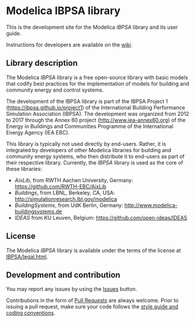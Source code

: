 # Modelica IBPSA library

This is the development site for the Modelica _IBPSA_ library and its user guide.

Instructions for developers are available on the [wiki](https://github.com/ibpsa/modelica/wiki).

## Library description

The Modelica _IBPSA_ library is a free open-source library with basic models that codify
best practices for the implementation of models for building and community energy and control systems. 

The development of the IBPSA library is part of the IBPSA Project 1 (https://ibpsa.github.io/project1)
of the International Building Performance Simulation Association (IBPSA).
The development was organized from 2012 to 2017 through the
Annex 60 project (http://www.iea-annex60.org) of the
Energy in Buildings and Communities Programme
of the International Energy Agency (IEA EBC).

This library is typically not used directly by end-users. Rather, it
is integrated by developers of other Modelica libraries for building and
community energy systems, who then distribute it to end-users as part of their
respective library.
Currently, the _IBPSA_ library is used as the core of these libraries:

 * _AixLib_, from RWTH Aachen University, Germany: https://github.com/RWTH-EBC/AixLib
 * _Buildings_, from LBNL, Berkeley, CA, USA: http://simulationresearch.lbl.gov/modelica
 * _BuildingSystems_, from UdK Berlin, Germany: http://www.modelica-buildingsystems.de
 * _IDEAS_ from KU Leuven, Belgium: https://github.com/open-ideas/IDEAS

## License

The Modelica _IBPSA_ library is available under the terms of the license at
[IBPSA/legal.html](https://htmlpreview.github.io/?https://github.com/ibpsa/modelica/blob/master/IBPSA/legal.html).

## Development and contribution
You may report any issues by using the [Issues](https://github.com/ibpsa/modelica/issues) button.

Contributions in the form of [Pull Requests](https://github.com/ibpsa/modelica/pulls) are always welcome.
Prior to issuing a pull request, make sure your code follows
the [style guide and coding conventions](https://github.com/ibpsa/modelica/wiki/Style-Guide).
